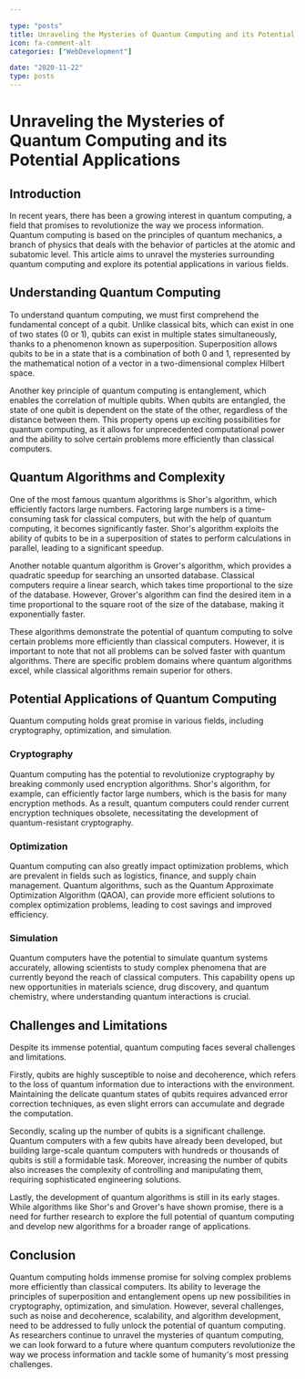 ```yaml
---

type: "posts"
title: Unraveling the Mysteries of Quantum Computing and its Potential Applications
icon: fa-comment-alt
categories: ["WebDevelopment"]

date: "2020-11-22"
type: posts
---
```





# Unraveling the Mysteries of Quantum Computing and its Potential Applications

## Introduction

In recent years, there has been a growing interest in quantum computing, a field that promises to revolutionize the way we process information. Quantum computing is based on the principles of quantum mechanics, a branch of physics that deals with the behavior of particles at the atomic and subatomic level. This article aims to unravel the mysteries surrounding quantum computing and explore its potential applications in various fields.

## Understanding Quantum Computing

To understand quantum computing, we must first comprehend the fundamental concept of a qubit. Unlike classical bits, which can exist in one of two states (0 or 1), qubits can exist in multiple states simultaneously, thanks to a phenomenon known as superposition. Superposition allows qubits to be in a state that is a combination of both 0 and 1, represented by the mathematical notion of a vector in a two-dimensional complex Hilbert space.

Another key principle of quantum computing is entanglement, which enables the correlation of multiple qubits. When qubits are entangled, the state of one qubit is dependent on the state of the other, regardless of the distance between them. This property opens up exciting possibilities for quantum computing, as it allows for unprecedented computational power and the ability to solve certain problems more efficiently than classical computers.

## Quantum Algorithms and Complexity

One of the most famous quantum algorithms is Shor's algorithm, which efficiently factors large numbers. Factoring large numbers is a time-consuming task for classical computers, but with the help of quantum computing, it becomes significantly faster. Shor's algorithm exploits the ability of qubits to be in a superposition of states to perform calculations in parallel, leading to a significant speedup.

Another notable quantum algorithm is Grover's algorithm, which provides a quadratic speedup for searching an unsorted database. Classical computers require a linear search, which takes time proportional to the size of the database. However, Grover's algorithm can find the desired item in a time proportional to the square root of the size of the database, making it exponentially faster.

These algorithms demonstrate the potential of quantum computing to solve certain problems more efficiently than classical computers. However, it is important to note that not all problems can be solved faster with quantum algorithms. There are specific problem domains where quantum algorithms excel, while classical algorithms remain superior for others.

## Potential Applications of Quantum Computing

Quantum computing holds great promise in various fields, including cryptography, optimization, and simulation.

### Cryptography

Quantum computing has the potential to revolutionize cryptography by breaking commonly used encryption algorithms. Shor's algorithm, for example, can efficiently factor large numbers, which is the basis for many encryption methods. As a result, quantum computers could render current encryption techniques obsolete, necessitating the development of quantum-resistant cryptography.

### Optimization

Quantum computing can also greatly impact optimization problems, which are prevalent in fields such as logistics, finance, and supply chain management. Quantum algorithms, such as the Quantum Approximate Optimization Algorithm (QAOA), can provide more efficient solutions to complex optimization problems, leading to cost savings and improved efficiency.

### Simulation

Quantum computers have the potential to simulate quantum systems accurately, allowing scientists to study complex phenomena that are currently beyond the reach of classical computers. This capability opens up new opportunities in materials science, drug discovery, and quantum chemistry, where understanding quantum interactions is crucial.

## Challenges and Limitations

Despite its immense potential, quantum computing faces several challenges and limitations.

Firstly, qubits are highly susceptible to noise and decoherence, which refers to the loss of quantum information due to interactions with the environment. Maintaining the delicate quantum states of qubits requires advanced error correction techniques, as even slight errors can accumulate and degrade the computation.

Secondly, scaling up the number of qubits is a significant challenge. Quantum computers with a few qubits have already been developed, but building large-scale quantum computers with hundreds or thousands of qubits is still a formidable task. Moreover, increasing the number of qubits also increases the complexity of controlling and manipulating them, requiring sophisticated engineering solutions.

Lastly, the development of quantum algorithms is still in its early stages. While algorithms like Shor's and Grover's have shown promise, there is a need for further research to explore the full potential of quantum computing and develop new algorithms for a broader range of applications.

## Conclusion

Quantum computing holds immense promise for solving complex problems more efficiently than classical computers. Its ability to leverage the principles of superposition and entanglement opens up new possibilities in cryptography, optimization, and simulation. However, several challenges, such as noise and decoherence, scalability, and algorithm development, need to be addressed to fully unlock the potential of quantum computing. As researchers continue to unravel the mysteries of quantum computing, we can look forward to a future where quantum computers revolutionize the way we process information and tackle some of humanity's most pressing challenges.